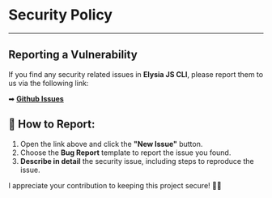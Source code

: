 # Security Policy

---

## Reporting a Vulnerability

If you find any security related issues in **Elysia JS CLI**, please report them to us via the following link:

➡ **[Github Issues](https://github.com/xRiot45/elysia-js-cli/issues)**

## 📝 How to Report:

1. Open the link above and click the **"New Issue"** button.
2. Choose the **Bug Report** template to report the issue you found.
3. **Describe in detail** the security issue, including steps to reproduce the issue.

I appreciate your contribution to keeping this project secure! 🚀🔥
